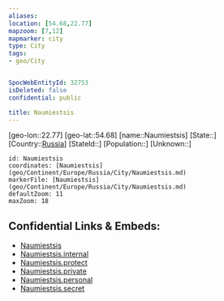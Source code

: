 ```yaml
---
aliases: 
location: [54.68,22.77]
mapzoom: [7,12] 
mapmarker: city 
type: City
tags:
- geo/City


SpocWebEntityId: 32753
isDeleted: false
confidential: public

title: Naumiestsis
---
```

[geo-lon::22.77]
[geo-lat::54.68]
[name::Naumiestsis]
[State::]
[Country::[Russia](geo/Continent/Europe/Russia.md)]
[StateId::]
[Population::]
[Unknown::]


```leaflet
id: Naumiestsis
coordinates: [Naumiestsis](geo/Continent/Europe/Russia/City/Naumiestsis.md)
markerFile: [Naumiestsis](geo/Continent/Europe/Russia/City/Naumiestsis.md)
defaultZoom: 11 
maxZoom: 18
```


## Confidential Links & Embeds: 
- [Naumiestsis](../../../../../../_public/geo/Continent/Europe/Russia/City/Naumiestsis.md) 
- [Naumiestsis.internal](../../../../../../_internal/geo/Continent/Europe/Russia/City/Naumiestsis.internal.md) 
- [Naumiestsis.protect](../../../../../../_protect/geo/Continent/Europe/Russia/City/Naumiestsis.protect.md) 
- [Naumiestsis.private](../../../../../../_private/geo/Continent/Europe/Russia/City/Naumiestsis.private.md) 
- [Naumiestsis.personal](../../../../../../_personal/geo/Continent/Europe/Russia/City/Naumiestsis.personal.md) 
- [Naumiestsis.secret](../../../../../../_secret/geo/Continent/Europe/Russia/City/Naumiestsis.secret.md) 

